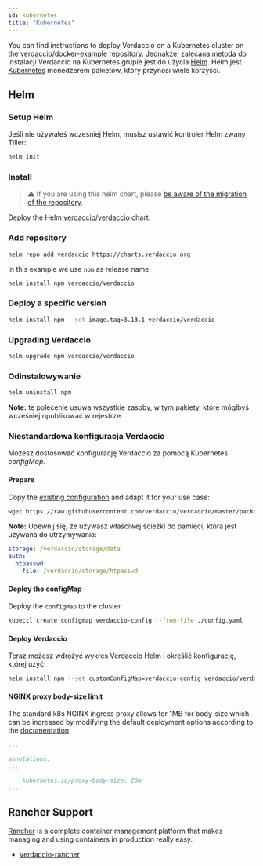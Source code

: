 ```yaml
---
id: kubernetes
title: "Kubernetes"
---
```


 You can find instructions to deploy Verdaccio on a Kubernetes cluster on the [verdaccio/docker-example](https://github.com/verdaccio/verdaccio/tree/5.x/docker-examples/kubernetes-example) repository. Jednakże, zalecana metoda do instalacji Verdaccio na Kubernetes grupie jest do użycia [Helm](https://helm.sh). Helm jest [Kubernetes](https://kubernetes.io) menedżerem pakietów, który przynosi wiele korzyści.

## Helm

### Setup Helm

Jeśli nie używałeś wcześniej Helm, musisz ustawić kontroler Helm zwany Tiller:

```bash
helm init
```

### Install

> ⚠️ If you are using this helm chart, please [be aware of the migration of the repository](https://github.com/verdaccio/verdaccio/issues/1767).

Deploy the Helm [verdaccio/verdaccio](https://github.com/verdaccio/charts) chart.

### Add repository

```
helm repo add verdaccio https://charts.verdaccio.org
```

In this example we use `npm` as release name:

```bash
helm install npm verdaccio/verdaccio
```

### Deploy a specific version

```bash
helm install npm --set image.tag=3.13.1 verdaccio/verdaccio
```

### Upgrading Verdaccio

```bash
helm upgrade npm verdaccio/verdaccio
```

### Odinstalowywanie

```bash
helm uninstall npm
```

**Note:** te polecenie usuwa wszystkie zasoby, w tym pakiety, które mógłbyś wcześniej opublikować w rejestrze.


### Niestandardowa konfiguracja Verdaccio

Możesz dostosować konfigurację Verdaccio za pomocą Kubernetes *configMap*.

#### Prepare

Copy the [existing configuration](https://github.com/verdaccio/verdaccio/blob/master/conf/docker.yaml) and adapt it for your use case:

```bash
wget https://raw.githubusercontent.com/verdaccio/verdaccio/master/packages/config/src/conf/docker.yaml -O config.yaml
```

**Note:** Upewnij się, że używasz właściwej ścieżki do pamięci, która jest używana do utrzymywania:

```yaml
storage: /verdaccio/storage/data
auth:
  htpasswd:
    file: /verdaccio/storage/htpasswd
```

#### Deploy the configMap

Deploy the `configMap` to the cluster

```bash
kubectl create configmap verdaccio-config --from-file ./config.yaml
```

#### Deploy Verdaccio

Teraz możesz wdrożyć wykres Verdaccio Helm i określić konfigurację, której użyć:

```bash
helm install npm --set customConfigMap=verdaccio-config verdaccio/verdaccio
```

#### NGINX proxy body-size limit

The standard k8s NGINX ingress proxy allows for 1MB for body-size which can be increased by modifying the default deployment options according to the [documentation](https://kubernetes.github.io/ingress-nginx/user-guide/nginx-configuration/annotations/#custom-max-body-size):
```yaml
...

annotations:
...

    kubernetes.io/proxy-body-size: 20m
....

```

## Rancher Support

[Rancher](http://rancher.com/) is a complete container management platform that makes managing and using containers in production really easy.

* [verdaccio-rancher](https://github.com/lgaticaq/verdaccio-rancher)
